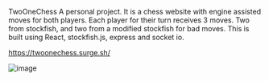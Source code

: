 TwoOneChess
A personal project.
It is a chess website with engine assisted moves for both players. Each player for their turn receives 3 moves.
Two from stockfish, and two from a modified stockfish for bad moves.
This is built using React, stockfish.js, express and socket io.

https://twoonechess.surge.sh/

![image](https://user-images.githubusercontent.com/59536503/176347271-e1772973-fed7-488f-8af6-b9fb1ead83b4.png)
